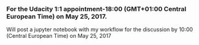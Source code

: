 ### For the Udacity 1:1 appointment-18:00 (GMT+01:00 Central European Time) on May 25, 2017.

Will post a jupyter notebook  with my workflow for the discussion by 10:00 (Central European Time) on May 25, 2017
